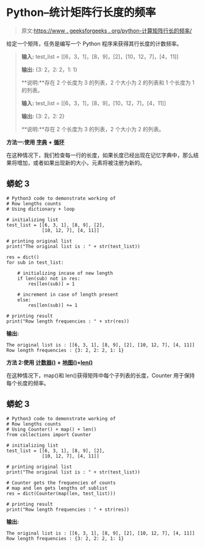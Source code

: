 # Python–统计矩阵行长度的频率

> 原文:[https://www . geeksforgeeks . org/python-计算矩阵行长的频率/](https://www.geeksforgeeks.org/python-count-the-frequency-of-matrix-row-length/)

给定一个矩阵，任务是编写一个 Python 程序来获得其行长度的计数频率。

> **输入:** test_list = [[6，3，1]，[8，9]，[2]，[10，12，7]，[4，11]]
> 
> **输出:** {3: 2，2: 2，1: 1}
> 
> **说明:**存在 2 个长度为 3 的列表，2 个大小为 2 的列表和 1 个长度为 1 的列表。
> 
> **输入:** test_list = [[6，3，1]，[8，9]，[10，12，7]，[4，11]]
> 
> **输出:** {3: 2，2: 2}
> 
> **说明:**存在 2 个长度为 3 的列表，2 个大小为 2 的列表。

**方法一:使用** [**字典**](https://www.geeksforgeeks.org/python-dictionary/) **+** [**循环**](https://www.geeksforgeeks.org/loops-in-python/)

在这种情况下，我们检查每一行的长度，如果长度已经出现在记忆字典中，那么结果将增加，或者如果出现新的大小，元素将被注册为新的。

## 蟒蛇 3

```
# Python3 code to demonstrate working of
# Row lengths counts
# Using dictionary + loop

# initializing list
test_list = [[6, 3, 1], [8, 9], [2], 
             [10, 12, 7], [4, 11]]

# printing original list
print("The original list is : " + str(test_list))

res = dict()
for sub in test_list:

    # initializing incase of new length
    if len(sub) not in res:
        res[len(sub)] = 1

    # increment in case of length present
    else:
        res[len(sub)] += 1

# printing result
print("Row length frequencies : " + str(res))
```

**输出:**

```
The original list is : [[6, 3, 1], [8, 9], [2], [10, 12, 7], [4, 11]]
Row length frequencies : {3: 2, 2: 2, 1: 1}
```

**方法 2:使用** [**计数器()**](https://www.geeksforgeeks.org/counters-in-python-set-1/) **+** [**地图()**](https://www.geeksforgeeks.org/python-map-function/)**+**[**len()**](https://www.geeksforgeeks.org/python-string-length-len/)

在这种情况下，map()和 len()获得矩阵中每个子列表的长度，Counter 用于保持每个长度的频率。

## 蟒蛇 3

```
# Python3 code to demonstrate working of
# Row lengths counts
# Using Counter() + map() + len()
from collections import Counter

# initializing list
test_list = [[6, 3, 1], [8, 9], [2],
             [10, 12, 7], [4, 11]]

# printing original list
print("The original list is : " + str(test_list))

# Counter gets the frequencies of counts
# map and len gets lengths of sublist
res = dict(Counter(map(len, test_list)))

# printing result
print("Row length frequencies : " + str(res))
```

**输出:**

```
The original list is : [[6, 3, 1], [8, 9], [2], [10, 12, 7], [4, 11]]
Row length frequencies : {3: 2, 2: 2, 1: 1}
```
